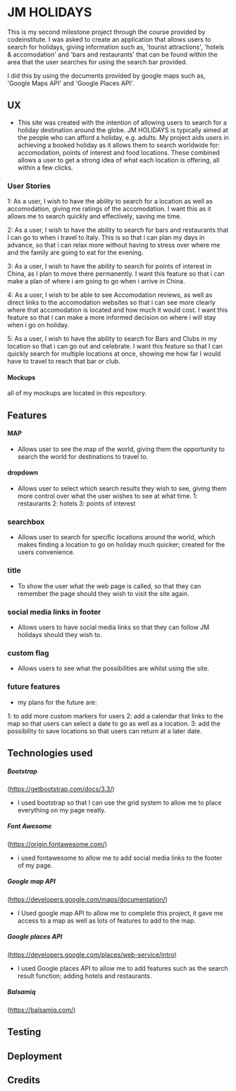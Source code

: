 # JM HOLIDAYS

This is my second milestone project through the course provided by codeinstitute.
I was asked to create an application that allows users to search for holidays,
giving information such as, 'tourist attractions', 'hotels & accomodation' and 
'bars and restaurants' that can be found within the area that the user searches for
using the search bar provided. 

I did this by using the documents provided by google maps such as, 'Google Maps API' 
and 'Google Places API'.

## UX

- This site was created with the intention of allowing users to search for a holiday 
destination around the globe. JM HOLIDAYS is typically aimed at the people who can 
afford a holiday, e.g. adults. My project aids users in achieving a booked holiday
as it allows them to search worldwide for: accomodation, points of interest and 
food locations. These combined allows a user to get a strong idea of what each
location is offering, all within a few clicks. 

### User Stories

1: As a user, I wish to have the ability to search for a location as well as 
accomodation, giving me ratings of the accomodation.
I want this as it allows me to search quickly and effectively, saving me time.

2: As a user, I wish to have the ability to search for bars and restaurants 
that I can go to when i travel to Italy. This is so that i can plan my days
in advance, so that i can relax more without having to stress over where
me and the family are going to eat for the evening. 

3: As a user, I wish to have the ability to search for points of interest in China, 
as I plan to move there permanently. I want this feature so that i can make a plan 
of where i am going to go when i arrive in China. 

4: As a user, I wish to be able to see Accomodation reviews, as well as direct links
to the accomodation websites so that i can see more clearly where that accomodation 
is located and how much it would cost. I want this feature so that i can make a more
informed decision on where i will stay when i go on holiday. 

5: As a user, I wish to have the ability to search for Bars and Clubs in my location
so that i can go out and celebrate. I want this feature so that I can quickly search
for multiple locations at once, showing me how far I would have to travel to reach
that bar or club. 

#### Mockups

all of my mockups are located in this repository.

## Features

#### MAP

- Allows user to see the map of the world, giving them the opportunity to search
the world for destinations to travel to.

#### dropdown

- Allows user to select which search results they wish to see, giving them more
control over what the user wishes to see at what time. 
1: restaurants
2: hotels
3: points of interest

### searchbox

- Allows user to search for specific locations around the world, which makes finding
a location to go on holiday much quicker; created for the users convenience.


### title

- To show the user what the web page is called, so that they can remember the page
should they wish to visit the site again.


### social media links in footer

- Allows users to have social media links so that they can follow JM holidays
should they wish to. 

### custom flag

- Allows users to see what the possibilities are whilst using the site. 


### future features

- my plans for the future are:

1: to add more custom markers for users
2: add a calendar that links to the map so that users can select a date to go as
well as a location.
3: add the possibility to save locations so that users can return at a later date.


## Technologies used

##### Bootstrap
(https://getbootstrap.com/docs/3.3/)
- I used bootstrap so that I can use the grid system to allow me to place everything
on my page neatly.

##### Font Awesome
(https://origin.fontawesome.com/)

- i used fontawesome to allow me to add social media links to the footer of my page.


##### Google map API
(https://developers.google.com/maps/documentation/)

- I Used google map API to allow me to complete this project, it gave me access to a
map as well as lots of features to add to the map.

##### Google places API
(https://developers.google.com/places/web-service/intro)

- I used Google places API to allow me to add features such as the search result
function; adding hotels and restaurants.

##### Balsamiq
(https://balsamiq.com/)
## Testing

## Deployment

## Credits

###

